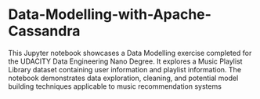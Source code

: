 # Data-Modelling-with-Apache-Cassandra
This Jupyter notebook showcases a Data Modelling exercise completed for the UDACITY Data Engineering Nano Degree. It explores a Music Playlist Library dataset containing user information and playlist information. The notebook demonstrates data exploration, cleaning, and potential model building techniques applicable to music recommendation systems
